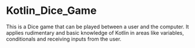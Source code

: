 # Kotlin_Dice_Game
This is a Dice game that can be played between a user and the computer. 
It applies rudimentary and basic knowledge of Kotlin in areas like variables, conditionals and receiving inputs from the user.
